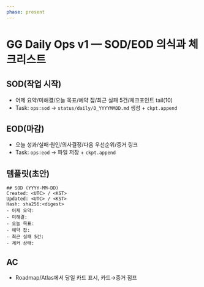 ```yaml
---
phase: present
---
```


# GG Daily Ops v1 — SOD/EOD 의식과 체크리스트

## SOD(작업 시작)
- 어제 요약/미해결/오늘 목표/예약 잡/최근 실패 5건/체크포인트 tail(10)
- Task: `ops:sod` → `status/daily/D_YYYYMMDD.md` 생성 + `ckpt.append`

## EOD(마감)
- 오늘 성과/실패·원인/의사결정/다음 우선순위/증거 링크
- Task: `ops:eod` → 파일 저장 + `ckpt.append`

## 템플릿(초안)
```
## SOD (YYYY-MM-DD)
Created: <UTC> / <KST>
Updated: <UTC> / <KST>
Hash: sha256:<digest>
- 어제 요약:
- 미해결:
- 오늘 목표:
- 예약 잡:
- 최근 실패 5건:
- 체커 상태:
```

## AC
- Roadmap/Atlas에서 당일 카드 표시, 카드→증거 점프
